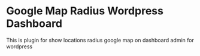 # Google Map Radius Wordpress Dashboard
This is plugin for show locations radius google map on dashboard admin for wordpress
